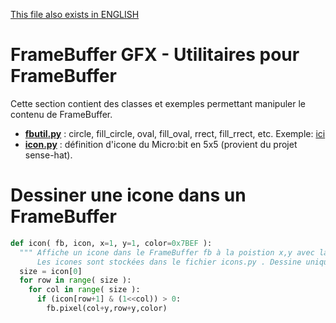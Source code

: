 [This file also exists in ENGLISH](readme_ENG.md)

# FrameBuffer GFX - Utilitaires pour FrameBuffer
Cette section contient des classes et exemples permettant manipuler le contenu de FrameBuffer.

* __[fbutil.py](lib/fbutil.py)__ :  circle, fill_circle, oval, fill_oval, rrect, fill_rrect, etc. Exemple: [ici](https://github.com/mchobby/esp8266-upy/tree/master/ili934x/examples/fbutil)
* __[icon.py](lib/icon.py)__ :  définition d'icone du Micro:bit en 5x5 (provient du projet sense-hat).

# Dessiner une icone dans un FrameBuffer

``` python
def icon( fb, icon, x=1, y=1, color=0x7BEF ):
  """ Affiche un icone dans le FrameBuffer fb à la poistion x,y avec la couleur C.
      Les icones sont stockées dans le fichier icons.py . Dessine uniquement les Pixels (ne les effaces pas) """
  size = icon[0]
  for row in range( size ):
    for col in range( size ):
      if (icon[row+1] & (1<<col)) > 0:
        fb.pixel(col+y,row+y,color)
```


